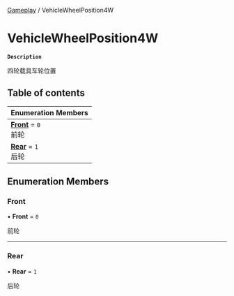 [Gameplay](../modules/Gameplay.Gameplay.md) / VehicleWheelPosition4W

# VehicleWheelPosition4W <Badge type="tip" text="Enumeration" />

**`Description`**

四轮载具车轮位置

## Table of contents

| Enumeration Members |
| :-----|
| **[Front](Gameplay.VehicleWheelPosition4W.md#front)** = ``0`` <br> 前轮|
| **[Rear](Gameplay.VehicleWheelPosition4W.md#rear)** = ``1`` <br> 后轮|

## Enumeration Members

### Front

• **Front** = ``0``

前轮

___

### Rear

• **Rear** = ``1``

后轮
